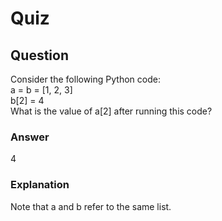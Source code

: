 Quiz
====

Question
--------

Consider the following Python code:  
a = b = [1, 2, 3]  
b[2] = 4  
What is the value of a[2] after running this code?  

### Answer

4  

### Explanation

Note that a and b refer to the same list.  
